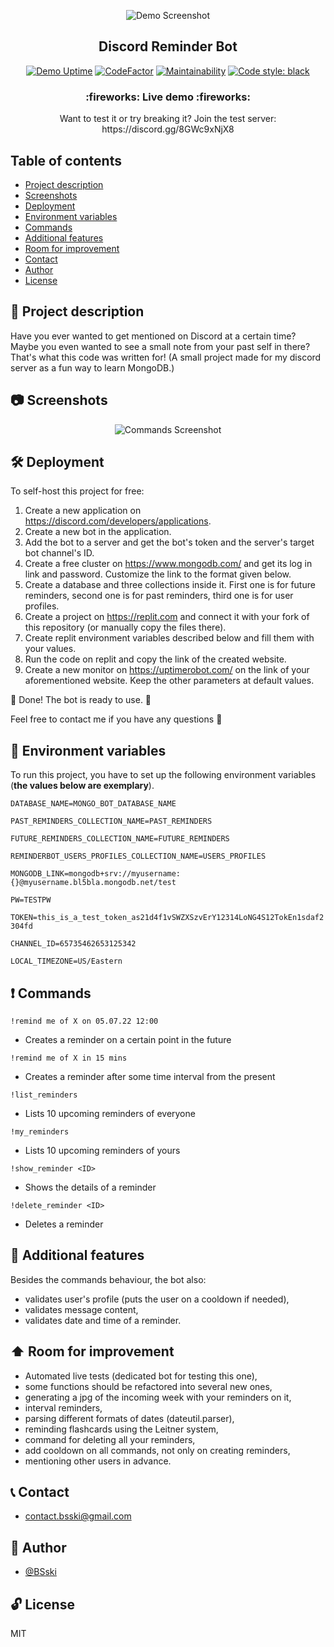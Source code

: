 <div markdown="1" align="center">    

![Demo Screenshot](https://i.imgur.com/V5tnvlI.png)

</div>

<p align="center">
  <h2 align="center">Discord Reminder Bot</h2>
</p>

<div markdown="1" align="center">

[![Demo Uptime](https://img.shields.io/uptimerobot/ratio/m791506013-6a0d048e5d48a3500b5e722e)](https://discord.gg/8GWc9xNjX8)
[![CodeFactor](https://www.codefactor.io/repository/github/bsski/discord-reminder-bot/badge)](https://www.codefactor.io/repository/github/bsski/discord-reminder-bot)
[![Maintainability](https://api.codeclimate.com/v1/badges/7a76c753e9fca6c27087/maintainability)](https://codeclimate.com/github/BSski/discord-reminder-bot/maintainability)
[![Code style: black](https://img.shields.io/badge/code%20style-black-000000.svg)](https://github.com/psf/black)

</div>

<!-- [![MIT License](https://img.shields.io/apm/l/atomic-design-ui.svg?)](./LICENSE) -->


<h3 align="center">
  :fireworks: Live demo :fireworks:
</h3>
<p align="center">
  Want to test it or try breaking it? Join the test server:<br>
  https://discord.gg/8GWc9xNjX8
</p>


## Table of contents
* [Project description](#scroll-project-description)
* [Screenshots](#camera-screenshots)
* [Deployment](#hammer_and_wrench-deployment)
* [Environment variables](#closed_lock_with_key-environment-variables)
* [Commands](#exclamation-commands)
* [Additional features](#rocket-additional-features)
* [Room for improvement](#arrow_up-room-for-improvement)
* [Contact](#telephone_receiver-contact)
* [Author](#construction_worker-author)
* [License](#unlock-license)


## :scroll: Project description
Have you ever wanted to get mentioned on Discord at a certain time? Maybe you even wanted to see a small note from your past self in there? That's what this code was written for!
(A small project made for my discord server as a fun way to learn MongoDB.)

## :camera: Screenshots
<div markdown="1" align="center">    

![Commands Screenshot](https://i.imgur.com/HSasIdd.png)

</div>


## :hammer_and_wrench: Deployment

To self-host this project for free:
1. Create a new application on https://discord.com/developers/applications.
2. Create a new bot in the application.
3. Add the bot to a server and get the bot's token and the server's target bot channel's ID.
4. Create a free cluster on https://www.mongodb.com/ and get its log in link and password. Customize the link to the format given below.
5. Create a database and three collections inside it. First one is for future reminders, second one is for past reminders, third one is for user profiles.
6. Create a project on https://replit.com and connect it with your fork of this repository (or manually copy the files there).
7. Create replit environment variables described below and fill them with your values.
8. Run the code on replit and copy the link of the created website.
9. Create a new monitor on https://uptimerobot.com/ on the link of your aforementioned website. Keep the other parameters at default values.

🎇 Done! The bot is ready to use. 🎇

Feel free to contact me if you have any questions :slightly_smiling_face:


## :closed_lock_with_key: Environment variables

To run this project, you have to set up the following environment variables (**the values below are exemplary**).

`DATABASE_NAME=MONGO_BOT_DATABASE_NAME`

`PAST_REMINDERS_COLLECTION_NAME=PAST_REMINDERS`

`FUTURE_REMINDERS_COLLECTION_NAME=FUTURE_REMINDERS`

`REMINDERBOT_USERS_PROFILES_COLLECTION_NAME=USERS_PROFILES`

`MONGODB_LINK=mongodb+srv://myusername:{}@myusername.bl5bla.mongodb.net/test`

`PW=TESTPW`

`TOKEN=this_is_a_test_token_as21d4f1vSWZXSzvErY12314LoNG4S12TokEn1sdaf2304fd`

`CHANNEL_ID=65735462653125342`

`LOCAL_TIMEZONE=US/Eastern`


## :exclamation: Commands

```
!remind me of X on 05.07.22 12:00
```
- Creates a reminder on a certain point in the future
```
!remind me of X in 15 mins
```
- Creates a reminder after some time interval from the present
```
!list_reminders
```
- Lists 10 upcoming reminders of everyone
```
!my_reminders
```
- Lists 10 upcoming reminders of yours
```
!show_reminder <ID>
```
- Shows the details of a reminder
```
!delete_reminder <ID>
```
- Deletes a reminder


## :rocket: Additional features
Besides the commands behaviour, the bot also:
- validates user's profile (puts the user on a cooldown if needed),
- validates message content,
- validates date and time of a reminder.


## :arrow_up: Room for improvement
- Automated live tests (dedicated bot for testing this one),
- some functions should be refactored into several new ones,
- generating a jpg of the incoming week with your reminders on it,
- interval reminders,
- parsing different formats of dates (dateutil.parser),
- reminding flashcards using the Leitner system,
- command for deleting all your reminders,
- add cooldown on all commands, not only on creating reminders,
- mentioning other users in advance.


## :telephone_receiver: Contact
- <contact.bsski@gmail.com>


## :construction_worker: Author
- [@BSski](https://www.github.com/BSski)


## :unlock: License
MIT

